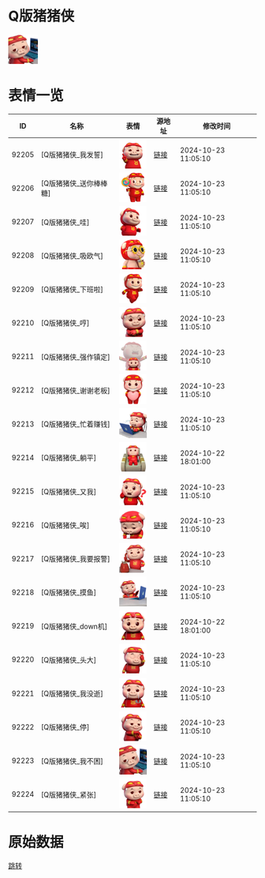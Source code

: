 # Q版猪猪侠

<img src="./cover.png" height="60" alt="cover" />

# 表情一览

|ID|名称|表情|源地址|修改时间|
|----|----|----|----|----|
|92205|[Q版猪猪侠_我发誓]|<img src="./pic/092205_%5BQ版猪猪侠_我发誓%5D.png" height="60" alt="我发誓"/>|[链接](https://i0.hdslb.com/bfs/garb/08a72d27f710db5659ad09b8e99f37e25497bc86.png)|2024-10-23 11:05:10|
|92206|[Q版猪猪侠_送你棒棒糖]|<img src="./pic/092206_%5BQ版猪猪侠_送你棒棒糖%5D.png" height="60" alt="送你棒棒糖"/>|[链接](https://i0.hdslb.com/bfs/garb/4da14cd3cfc3f7fcb56dc9ef11fc56330a180f41.png)|2024-10-23 11:05:10|
|92207|[Q版猪猪侠_哇]|<img src="./pic/092207_%5BQ版猪猪侠_哇%5D.png" height="60" alt="哇"/>|[链接](https://i0.hdslb.com/bfs/garb/292d731de6be7f89df4d945dee8f102f624221ab.png)|2024-10-23 11:05:10|
|92208|[Q版猪猪侠_吸欧气]|<img src="./pic/092208_%5BQ版猪猪侠_吸欧气%5D.png" height="60" alt="吸欧气"/>|[链接](https://i0.hdslb.com/bfs/garb/d66c722088443fd7a282ff7ed3a8406222e4b5c1.png)|2024-10-23 11:05:10|
|92209|[Q版猪猪侠_下班啦]|<img src="./pic/092209_%5BQ版猪猪侠_下班啦%5D.png" height="60" alt="下班啦"/>|[链接](https://i0.hdslb.com/bfs/garb/e739cad91a1f6238d6f37ed656936c1e844a181f.png)|2024-10-23 11:05:10|
|92210|[Q版猪猪侠_哼]|<img src="./pic/092210_%5BQ版猪猪侠_哼%5D.png" height="60" alt="哼"/>|[链接](https://i0.hdslb.com/bfs/garb/fdda7e681ae36815947ce7ff02eb1b64a0635a9b.png)|2024-10-23 11:05:10|
|92211|[Q版猪猪侠_强作镇定]|<img src="./pic/092211_%5BQ版猪猪侠_强作镇定%5D.png" height="60" alt="强作镇定"/>|[链接](https://i0.hdslb.com/bfs/garb/cfab7395c9626324bdf487af6415cee35df62680.png)|2024-10-23 11:05:10|
|92212|[Q版猪猪侠_谢谢老板]|<img src="./pic/092212_%5BQ版猪猪侠_谢谢老板%5D.png" height="60" alt="谢谢老板"/>|[链接](https://i0.hdslb.com/bfs/garb/609b7cd5e122256237d67662f0d587884fda8973.png)|2024-10-23 11:05:10|
|92213|[Q版猪猪侠_忙着赚钱]|<img src="./pic/092213_%5BQ版猪猪侠_忙着赚钱%5D.png" height="60" alt="忙着赚钱"/>|[链接](https://i0.hdslb.com/bfs/garb/f9f0b9e0f865681ba7c296f68705a7d945d44913.png)|2024-10-23 11:05:10|
|92214|[Q版猪猪侠_躺平]|<img src="./pic/092214_%5BQ版猪猪侠_躺平%5D.png" height="60" alt="躺平"/>|[链接](https://i0.hdslb.com/bfs/garb/71476ec7c5a8803806e1b6ff522f771d265d3e4e.png)|2024-10-22 18:01:00|
|92215|[Q版猪猪侠_又我]|<img src="./pic/092215_%5BQ版猪猪侠_又我%5D.png" height="60" alt="又我"/>|[链接](https://i0.hdslb.com/bfs/garb/8ba46b400823451ef3d98dc80c26a9578a886b1c.png)|2024-10-23 11:05:10|
|92216|[Q版猪猪侠_唉]|<img src="./pic/092216_%5BQ版猪猪侠_唉%5D.png" height="60" alt="唉"/>|[链接](https://i0.hdslb.com/bfs/garb/1b4881eedef9ccaa748191e3fb8c9e30e4a30f16.png)|2024-10-23 11:05:10|
|92217|[Q版猪猪侠_我要报警]|<img src="./pic/092217_%5BQ版猪猪侠_我要报警%5D.png" height="60" alt="我要报警"/>|[链接](https://i0.hdslb.com/bfs/garb/87647fe5ea13c009465030d58aa7376294d5d0d3.png)|2024-10-23 11:05:10|
|92218|[Q版猪猪侠_摸鱼]|<img src="./pic/092218_%5BQ版猪猪侠_摸鱼%5D.png" height="60" alt="摸鱼"/>|[链接](https://i0.hdslb.com/bfs/garb/b1a671f7bd5a4803934c3d998be8c3ff61c704d0.png)|2024-10-23 11:05:10|
|92219|[Q版猪猪侠_down机]|<img src="./pic/092219_%5BQ版猪猪侠_down机%5D.png" height="60" alt="down机"/>|[链接](https://i0.hdslb.com/bfs/garb/1133382112572b8e1358a72352e17361ad62bfca.png)|2024-10-22 18:01:00|
|92220|[Q版猪猪侠_头大]|<img src="./pic/092220_%5BQ版猪猪侠_头大%5D.png" height="60" alt="头大"/>|[链接](https://i0.hdslb.com/bfs/garb/8ee1a9c6591613a006f335f0748662797983cda2.png)|2024-10-23 11:05:10|
|92221|[Q版猪猪侠_我没逝]|<img src="./pic/092221_%5BQ版猪猪侠_我没逝%5D.png" height="60" alt="我没逝"/>|[链接](https://i0.hdslb.com/bfs/garb/9d9ee37537784f941d2bb1303ce06863d56ff252.png)|2024-10-23 11:05:10|
|92222|[Q版猪猪侠_停]|<img src="./pic/092222_%5BQ版猪猪侠_停%5D.png" height="60" alt="停"/>|[链接](https://i0.hdslb.com/bfs/garb/5458f7673c7f4ed3859153324be45fb2d29c4271.png)|2024-10-23 11:05:10|
|92223|[Q版猪猪侠_我不困]|<img src="./pic/092223_%5BQ版猪猪侠_我不困%5D.png" height="60" alt="我不困"/>|[链接](https://i0.hdslb.com/bfs/garb/cf6349bfa06a91fbaf264a3c795a6dccdad2f888.png)|2024-10-23 11:05:10|
|92224|[Q版猪猪侠_紧张]|<img src="./pic/092224_%5BQ版猪猪侠_紧张%5D.png" height="60" alt="紧张"/>|[链接](https://i0.hdslb.com/bfs/garb/b5b69a81bcff0ad11b254448de9e6a2442da5b5d.png)|2024-10-23 11:05:10|

# 原始数据

[跳转](./raw.json)

